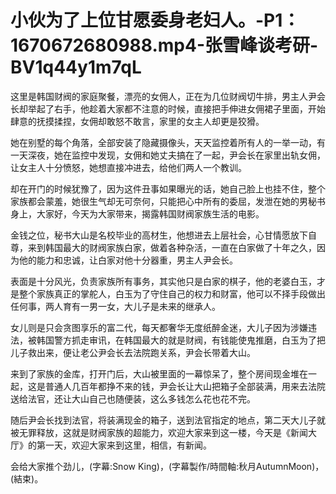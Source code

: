 # 小伙为了上位甘愿委身老妇人。-P1：1670672680988.mp4-张雪峰谈考研-BV1q44y1m7qL

这里是韩国财阀的家庭聚餐，漂亮的女佣人，正在为几位财阀切牛排，男主人尹会长却举起了右手，他趁着大家都不注意的时候，直接把手伸进女佣裙子里面，开始肆意的抚摸揉捏，女佣却敢怒不敢言，家里的女主人却更是狡猾。

她在别墅的每个角落，全部安装了隐藏摄像头，天天监控着所有人的一举一动，有一天深夜，她在监控中发现，女佣和她丈夫搞在了一起，尹会长在家里出轨女佣，让女主人十分愤怒，她想直接冲进去，给他们两人一个教训。

却在开门的时候犹豫了，因为这件丑事如果曝光的话，她自己脸上也挂不住，整个家族都会蒙羞，她很生气却无可奈何，只能把心中所有的委屈，发泄在她的男秘书身上，大家好，今天为大家带来，揭露韩国财阀家族生活的电影。

金钱之位，秘书大山是名校毕业的高材生，他想进去上层社会，心甘情愿放下自尊，来到韩国最大的财阀家族白家，做着各种杂活，一直在白家做了十年之久，因为他的能力和忠诚，让白家对他十分器重，男主人尹会长。

表面是十分风光，负责家族所有事务，其实他只是白家的棋子，他的老婆白玉，才是整个家族真正的掌舵人，白玉为了守住自己的权力和财富，他可以不择手段做出任何事，两人育有一男一女，大儿子是未来的继承人。

女儿则是只会贪图享乐的富二代，每天都奢华无度纸醉金迷，大儿子因为涉嫌违法，被韩国警方抓走审讯，在韩国最大的就是财阀，有钱能使鬼推磨，白玉为了把儿子救出来，便让老公尹会长去法院跑关系，尹会长带着大山。

来到了家族的金库，打开门后，大山被里面的一幕惊呆了，整个房间现金堆在一起，这是普通人几百年都挣不来的钱，尹会长让大山把箱子全部装满，用来去法院送给法官，还让大山自己也随便装，这么多钱怎么花也花不完。

随后尹会长找到法官，将装满现金的箱子，送到法官指定的地点，第二天大儿子就被无罪释放，这就是财阀家族的超能力，欢迎大家来到这一楼，今天是《新闻大厅》的第一天，欢迎大家来到这里，相信，有新闻。

会给大家推个劲儿，(字幕:Snow King)，(字幕製作/時間軸:秋月AutumnMoon)，(結束)。